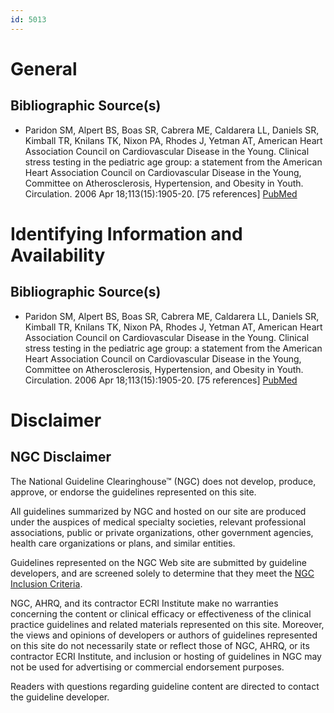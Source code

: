 ```yaml
---
id: 5013
---
```


# General

## Bibliographic Source(s)

- Paridon SM, Alpert BS, Boas SR, Cabrera ME, Caldarera LL, Daniels SR, Kimball TR, Knilans TK, Nixon PA, Rhodes J, Yetman AT, American Heart Association Council on Cardiovascular Disease in the Young. Clinical stress testing in the pediatric age group: a statement from the American Heart Association Council on Cardiovascular Disease in the Young, Committee on Atherosclerosis, Hypertension, and Obesity in Youth. Circulation. 2006 Apr 18;113(15):1905-20. [75 references] [ PubMed ](http://www.ncbi.nlm.nih.gov/entrez/query.fcgi?cmd=Retrieve&db=pubmed&dopt=Abstract&list_uids=16567564)

# Identifying Information and Availability

## Bibliographic Source(s)

- Paridon SM, Alpert BS, Boas SR, Cabrera ME, Caldarera LL, Daniels SR, Kimball TR, Knilans TK, Nixon PA, Rhodes J, Yetman AT, American Heart Association Council on Cardiovascular Disease in the Young. Clinical stress testing in the pediatric age group: a statement from the American Heart Association Council on Cardiovascular Disease in the Young, Committee on Atherosclerosis, Hypertension, and Obesity in Youth. Circulation. 2006 Apr 18;113(15):1905-20. [75 references] [ PubMed ](http://www.ncbi.nlm.nih.gov/entrez/query.fcgi?cmd=Retrieve&db=pubmed&dopt=Abstract&list_uids=16567564)

# Disclaimer

## NGC Disclaimer

The National Guideline Clearinghouse™ (NGC) does not develop, produce, approve, or endorse the guidelines represented on this site.

All guidelines summarized by NGC and hosted on our site are produced under the auspices of medical specialty societies, relevant professional associations, public or private organizations, other government agencies, health care organizations or plans, and similar entities.

Guidelines represented on the NGC Web site are submitted by guideline developers, and are screened solely to determine that they meet the [NGC Inclusion Criteria](/help-and-about/summaries/inclusion-criteria).

NGC, AHRQ, and its contractor ECRI Institute make no warranties concerning the content or clinical efficacy or effectiveness of the clinical practice guidelines and related materials represented on this site. Moreover, the views and opinions of developers or authors of guidelines represented on this site do not necessarily state or reflect those of NGC, AHRQ, or its contractor ECRI Institute, and inclusion or hosting of guidelines in NGC may not be used for advertising or commercial endorsement purposes.

Readers with questions regarding guideline content are directed to contact the guideline developer.

